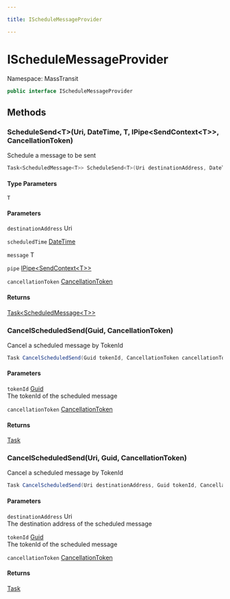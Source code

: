 ```yaml
---

title: IScheduleMessageProvider

---
```


# IScheduleMessageProvider

Namespace: MassTransit

```csharp
public interface IScheduleMessageProvider
```

## Methods

### **ScheduleSend\<T\>(Uri, DateTime, T, IPipe\<SendContext\<T\>\>, CancellationToken)**

Schedule a message to be sent

```csharp
Task<ScheduledMessage<T>> ScheduleSend<T>(Uri destinationAddress, DateTime scheduledTime, T message, IPipe<SendContext<T>> pipe, CancellationToken cancellationToken)
```

#### Type Parameters

`T`<br/>

#### Parameters

`destinationAddress` Uri<br/>

`scheduledTime` [DateTime](https://learn.microsoft.com/en-us/dotnet/api/system.datetime)<br/>

`message` T<br/>

`pipe` [IPipe\<SendContext\<T\>\>](../masstransit/ipipe-1)<br/>

`cancellationToken` [CancellationToken](https://learn.microsoft.com/en-us/dotnet/api/system.threading.cancellationtoken)<br/>

#### Returns

[Task\<ScheduledMessage\<T\>\>](https://learn.microsoft.com/en-us/dotnet/api/system.threading.tasks.task-1)<br/>

### **CancelScheduledSend(Guid, CancellationToken)**

Cancel a scheduled message by TokenId

```csharp
Task CancelScheduledSend(Guid tokenId, CancellationToken cancellationToken)
```

#### Parameters

`tokenId` [Guid](https://learn.microsoft.com/en-us/dotnet/api/system.guid)<br/>
The tokenId of the scheduled message

`cancellationToken` [CancellationToken](https://learn.microsoft.com/en-us/dotnet/api/system.threading.cancellationtoken)<br/>

#### Returns

[Task](https://learn.microsoft.com/en-us/dotnet/api/system.threading.tasks.task)<br/>

### **CancelScheduledSend(Uri, Guid, CancellationToken)**

Cancel a scheduled message by TokenId

```csharp
Task CancelScheduledSend(Uri destinationAddress, Guid tokenId, CancellationToken cancellationToken)
```

#### Parameters

`destinationAddress` Uri<br/>
The destination address of the scheduled message

`tokenId` [Guid](https://learn.microsoft.com/en-us/dotnet/api/system.guid)<br/>
The tokenId of the scheduled message

`cancellationToken` [CancellationToken](https://learn.microsoft.com/en-us/dotnet/api/system.threading.cancellationtoken)<br/>

#### Returns

[Task](https://learn.microsoft.com/en-us/dotnet/api/system.threading.tasks.task)<br/>
